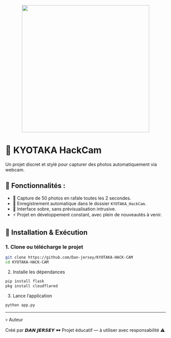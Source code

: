 
<p align="center">
  <img src="https://files.catbox.moe/tmreeo.jpg" width="400"/>
</p>

# 🖤 KYOTAKA HackCam

Un projet discret et stylé pour capturer des photos automatiquement via webcam.

## 🚧 Fonctionnalités :

- 📸 Capture de 50 photos en rafale toutes les 2 secondes.  
- 📂 Enregistrement automatique dans le dossier `KYOTAKA_HackCam`.  
- 🖤 Interface sobre, sans prévisualisation intrusive.  
- ⚡ Projet en développement constant, avec plein de nouveautés à venir.

## 🚀 Installation & Exécution

### 1. Clone ou télécharge le projet

```bash
git clone https://github.com/Dan-jersey/KYOTAKA-HACK-CAM
cd KYOTAKA-HACK-CAM
```
2. Installe les dépendances
```bash
pip install flask
pkg install cloudflared
```
3. Lance l’application
```bash
python app.py
```

---

💀 Auteur

Créé par 𝘿𝘼𝙉 𝙅𝙀𝙍𝙎𝙀𝙔 🕶️
Projet éducatif — à utiliser avec responsabilité ⚠️